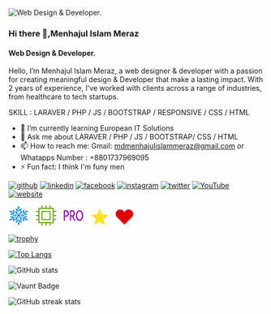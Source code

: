 ![Web Design & Developer.](https://scontent.fdac138-2.fna.fbcdn.net/v/t39.30808-6/460601419_1626141171282418_3301909094475517433_n.jpg?stp=dst-jpg_s960x960&_nc_cat=106&ccb=1-7&_nc_sid=cc71e4&_nc_eui2=AeHlYSK-fD1LNePErNam0kEoyD1ICDmA9sXIPUgIOYD2xW_pV6mysGL3jH-4YkvwMV9mdzJQ9Fbb9AUCPKXOyi_t&_nc_ohc=QnZZV20VCG0Q7kNvgGlvraN&_nc_ht=scontent.fdac138-2.fna&oh=00_AYBewU4BX6YyJT94eiM2rIHwRcIIpvhYcGu7H9rOXGSwSw&oe=66F35358)

### Hi there 👋,Menhajul Islam Meraz 
#### Web Design & Developer.

Hello, I’m Menhajul Islam Meraz, a web designer & developer with a passion for creating meaningful design & Developer that make a lasting impact. With 2 years of experience, I’ve worked with clients across a range of industries, from healthcare to tech startups.

 SKILL : LARAVER / PHP / JS / BOOTSTRAP / RESPONSIVE / CSS / HTML

- 🌱 I’m currently learning European IT Solutions 
- 💬 Ask me about  LARAVER / PHP / JS / BOOTSTRAP/ CSS / HTML 
- 📫 How to reach me: Gmail: mdmenhajulislammeraz@gmail.com or  Whatapps  Number : +8801737969095 
- ⚡ Fun fact: I think I'm funy men 


[<img src='https://cdn.jsdelivr.net/npm/simple-icons@3.0.1/icons/github.svg' alt='github' height='40'>](https://github.com/menhajul103)  [<img src='https://cdn.jsdelivr.net/npm/simple-icons@3.0.1/icons/linkedin.svg' alt='linkedin' height='40'>](https://www.linkedin.com/in/https://www.linkedin.com/in/menhajul103//)  [<img src='https://cdn.jsdelivr.net/npm/simple-icons@3.0.1/icons/facebook.svg' alt='facebook' height='40'>](https://www.facebook.com/https://www.facebook.com/menhajul103)  [<img src='https://cdn.jsdelivr.net/npm/simple-icons@3.0.1/icons/instagram.svg' alt='instagram' height='40'>](https://www.instagram.com/https://www.instagram.com/menhajul103//)  [<img src='https://cdn.jsdelivr.net/npm/simple-icons@3.0.1/icons/twitter.svg' alt='twitter' height='40'>](https://twitter.com/https://x.com/menhajul103)  [<img src='https://cdn.jsdelivr.net/npm/simple-icons@3.0.1/icons/youtube.svg' alt='YouTube' height='40'>](https://www.youtube.com/channel/https://www.youtube.com/@ms0.194)  [<img src='https://cdn.jsdelivr.net/npm/simple-icons@3.0.1/icons/icloud.svg' alt='website' height='40'>](menhajul.code-learnerbd.com)  

<a href='https://archiveprogram.github.com/'><img src='https://raw.githubusercontent.com/acervenky/animated-github-badges/master/assets/acbadge.gif' width='40' height='40'></a> <a href='https://docs.github.com/en/developers'><img src='https://raw.githubusercontent.com/acervenky/animated-github-badges/master/assets/devbadge.gif' width='40' height='40'></a> <a href='https://github.com/pricing'><img src='https://raw.githubusercontent.com/acervenky/animated-github-badges/master/assets/pro.gif' width='40' height='40'></a> <a href='https://stars.github.com/'><img src='https://raw.githubusercontent.com/acervenky/animated-github-badges/master/assets/starbadge.gif' width='35' height='35'></a> <a href='https://docs.github.com/en/github/supporting-the-open-source-community-with-github-sponsors'><img src='https://raw.githubusercontent.com/acervenky/animated-github-badges/master/assets/sponsorbadge.gif' width='35' height='35'></a> 

[![trophy](https://github-profile-trophy.vercel.app/?username=menhajul103)](https://github.com/ryo-ma/github-profile-trophy)

[![Top Langs](https://github-readme-stats.vercel.app/api/top-langs/?username=menhajul103)](https://github.com/anuraghazra/github-readme-stats)

![GitHub stats](https://github-readme-stats.vercel.app/api?username=menhajul103&show_icons=true&count_private=true)  

![Vaunt Badge](https://api.vaunt.dev/v1/github/entities/menhajul103/contributions?format=svg&private=true)  

![GitHub streak stats](https://streak-stats.demolab.com/?user=menhajul103)  

